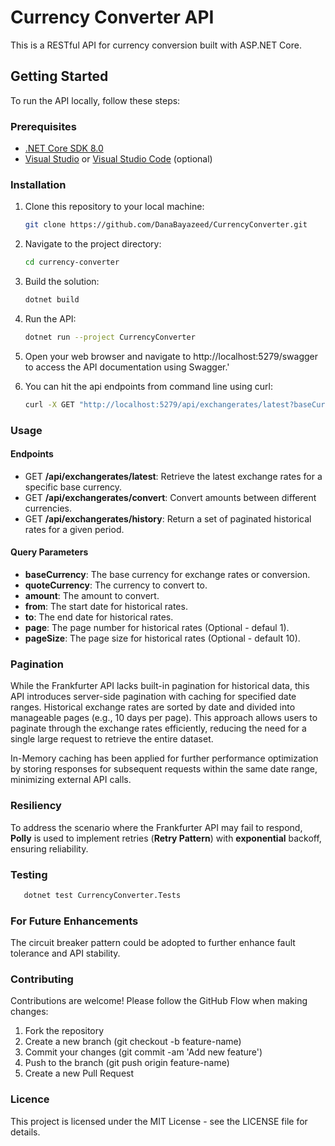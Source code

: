# Currency Converter API

This is a RESTful API for currency conversion built with ASP.NET Core.

## Getting Started

To run the API locally, follow these steps:

### Prerequisites

- [.NET Core SDK 8.0](https://dotnet.microsoft.com/download)
- [Visual Studio](https://visualstudio.microsoft.com/) or [Visual Studio Code](https://code.visualstudio.com/) (optional)

### Installation

1. Clone this repository to your local machine:

   ```bash
   git clone https://github.com/DanaBayazeed/CurrencyConverter.git
   ```
2. Navigate to the project directory:
   ```bash
   cd currency-converter
   ```
3. Build the solution:
   ```bash
   dotnet build
   ```
4. Run the API:
   ```bash
   dotnet run --project CurrencyConverter
   ```
5. Open your web browser and navigate to http://localhost:5279/swagger to access the API documentation using Swagger.'
6. You can hit the api endpoints from command line using curl: 
   ```bash
   curl -X GET "http://localhost:5279/api/exchangerates/latest?baseCurrency=USD" -H "Accept: application/json"
   ```
### Usage
#### Endpoints
- GET **/api/exchangerates/latest**: Retrieve the latest exchange rates for a specific base currency.
- GET **/api/exchangerates/convert**: Convert amounts between different currencies.
- GET **/api/exchangerates/history**: Return a set of paginated historical rates for a given period.
#### Query Parameters
- **baseCurrency**: The base currency for exchange rates or conversion.
- **quoteCurrency**: The currency to convert to.
- **amount**: The amount to convert.
- **from**: The start date for historical rates.
- **to**: The end date for historical rates.
- **page**: The page number for historical rates (Optional - defaul 1).
- **pageSize**: The page size for historical rates (Optional - default 10).

### Pagination

While the Frankfurter API lacks built-in pagination for historical data, this API introduces server-side pagination with caching for specified date ranges. Historical exchange rates are sorted by date and divided into manageable pages (e.g., 10 days per page). This approach allows users to paginate through the exchange rates efficiently, reducing the need for a single large request to retrieve the entire dataset. 

In-Memory caching has been applied for further performance optimization by storing responses for subsequent requests within the same date range, minimizing external API calls.

### Resiliency
To address the scenario where the Frankfurter API may fail to respond, **Polly** is used to implement retries (**Retry Pattern**) with **exponential** backoff, ensuring reliability.


### Testing
 ```bash
    dotnet test CurrencyConverter.Tests
 ```

### For Future Enhancements
The circuit breaker pattern could be adopted to further enhance fault tolerance and API stability.

   
### Contributing
Contributions are welcome! Please follow the GitHub Flow when making changes:

1. Fork the repository
2. Create a new branch (git checkout -b feature-name)
3. Commit your changes (git commit -am 'Add new feature')
4. Push to the branch (git push origin feature-name)
5. Create a new Pull Request

### Licence
This project is licensed under the MIT License - see the LICENSE file for details.